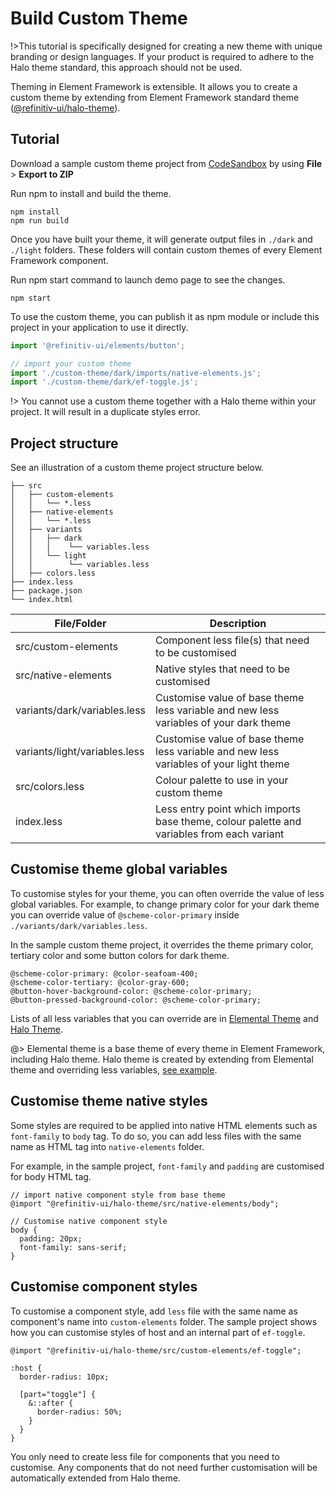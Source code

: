 <!--
type: page
title: Custom Theme
location: ./guides/custom-theme
layout: default
-->

# Build Custom Theme

!>This tutorial is specifically designed for creating a new theme with unique branding or design languages. If your product is required to adhere to the Halo theme standard, this approach should not be used.

Theming in Element Framework is extensible. It allows you to create a custom theme by extending from Element Framework standard theme ([@refinitiv-ui/halo-theme](https://www.npmjs.com/package/@refinitiv-ui/halo-theme)).

## Tutorial

Download a sample custom theme project from [CodeSandbox](https://codesandbox.io/s/custom-theme-m9ssq4?file=/package.json) by using **File** > **Export to ZIP**

Run npm to install and build the theme.

```console
npm install
npm run build
```

Once you have built your theme, it will generate output files in `./dark` and `./light` folders. These folders will contain custom themes of every Element Framework component. 

Run npm start command to launch demo page to see the changes.

```console
npm start
```

To use the custom theme, you can publish it as npm module or include this project in your application to use it directly.

```javascript
import '@refinitiv-ui/elements/button';

// import your custom theme
import './custom-theme/dark/imports/native-elements.js';
import './custom-theme/dark/ef-toggle.js';
```

!> You cannot use a custom theme together with a Halo theme within your project. It will result in a duplicate styles error.

## Project structure

See an illustration of a custom theme project structure below.

```console
├── src
│   ├── custom-elements
│   │   └── *.less
│   ├── native-elements
│   │   └── *.less
│   ├── variants
│   │   ├── dark
│   │   │    └── variables.less
│   │   └── light
│   │        └── variables.less
│   ├── colors.less
├── index.less
├── package.json
└── index.html
```

| File/Folder                   | Description                                                                               |
| ----------------------------- | ----------------------------------------------------------------------------------------- |
| src/custom-elements           | Component less file(s) that need to be customised                                         |
| src/native-elements           | Native styles that need to be customised                                                  |
| variants/dark/variables.less  | Customise value of base theme less variable and new less variables of your dark theme     |
| variants/light/variables.less | Customise value of base theme less variable and new less variables of your light theme    |
| src/colors.less               | Colour palette to use in your custom theme                                                |
| index.less                    | Less entry point which imports base theme, colour palette and variables from each variant |


## Customise theme global variables

To customise styles for your theme, you can often override the value of less global variables. For example, to change primary color for your dark theme you can override value of `@scheme-color-primary` inside `./variants/dark/variables.less`.

In the sample custom theme project, it overrides the theme primary color, tertiary color and some button colors for dark theme.

```less
@scheme-color-primary: @color-seafoam-400;
@scheme-color-tertiary: @color-gray-600;
@button-hover-background-color: @scheme-color-primary;
@button-pressed-background-color: @scheme-color-primary;
```

Lists of all less variables that you can override are in [Elemental Theme](https://github.com/Refinitiv/refinitiv-ui/blob/v6/packages/elemental-theme/src/variables.less) and [Halo Theme](https://github.com/Refinitiv/refinitiv-ui/blob/v6/packages/halo-theme/src/variants/dark/variables.less).

@> Elemental theme is a base theme of every theme in Element Framework, including Halo theme. Halo theme is created by extending from Elemental theme and overriding less variables, [see example](https://github.com/Refinitiv/refinitiv-ui/blob/v6/packages/halo-theme/src/variants/dark/overrides.less).

## Customise theme native styles

Some styles are required to be applied into native HTML elements such as `font-family` to `body` tag. To do so, you can add less files with the same name as HTML tag into `native-elements` folder.

For example, in the sample project, `font-family` and `padding` are customised for body HTML tag.

```less
// import native component style from base theme
@import "@refinitiv-ui/halo-theme/src/native-elements/body";

// Customise native component style
body {
  padding: 20px;
  font-family: sans-serif;
}
```

## Customise component styles

To customise a component style, add `less` file with the same name as component's name into `custom-elements` folder. The sample project shows how you can customise styles of host and an internal part of `ef-toggle`.

```less
@import "@refinitiv-ui/halo-theme/src/custom-elements/ef-toggle";

:host {
  border-radius: 10px;

  [part="toggle"] {
    &::after {
      border-radius: 50%;
    }
  }
}
```

You only need to create less file for components that you need to customise. Any components that do not need further customisation will be automatically extended from Halo theme.


